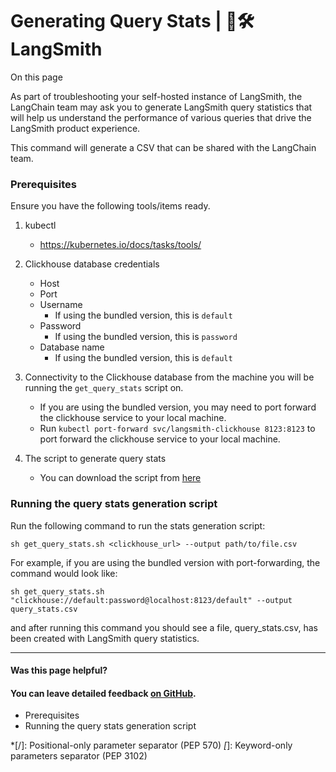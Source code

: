 # Generating Query Stats | 🦜️🛠️ LangSmith

On this page

As part of troubleshooting your self-hosted instance of LangSmith, the LangChain team may ask you to generate LangSmith query statistics that will help us understand the performance of various queries that drive the LangSmith product experience.

This command will generate a CSV that can be shared with the LangChain team.

### Prerequisites​

Ensure you have the following tools/items ready.

  1. kubectl

     * <https://kubernetes.io/docs/tasks/tools/>
  2. Clickhouse database credentials

     * Host
     * Port
     * Username
       * If using the bundled version, this is `default`
     * Password
       * If using the bundled version, this is `password`
     * Database name
       * If using the bundled version, this is `default`
  3. Connectivity to the Clickhouse database from the machine you will be running the `get_query_stats` script on.

     * If you are using the bundled version, you may need to port forward the clickhouse service to your local machine.
     * Run `kubectl port-forward svc/langsmith-clickhouse 8123:8123` to port forward the clickhouse service to your local machine.
  4. The script to generate query stats

     * You can download the script from [here](https://github.com/langchain-ai/helm/blob/main/charts/langsmith/scripts/get_query_stats.sh)

### Running the query stats generation script​

Run the following command to run the stats generation script:
    
    
    sh get_query_stats.sh <clickhouse_url> --output path/to/file.csv  
    

For example, if you are using the bundled version with port-forwarding, the command would look like:
    
    
    sh get_query_stats.sh "clickhouse://default:password@localhost:8123/default" --output query_stats.csv  
    

and after running this command you should see a file, query_stats.csv, has been created with LangSmith query statistics.

* * *

#### Was this page helpful?

  

#### You can leave detailed feedback [on GitHub](https://github.com/langchain-ai/langsmith-docs/issues/new?title=DOC%3A+%3CPlease+write+a+comprehensive+title+after+the+%27DOC%3A+%27+prefix%3E).

  * Prerequisites
  * Running the query stats generation script

  *[/]: Positional-only parameter separator (PEP 570)
  *[*]: Keyword-only parameters separator (PEP 3102)